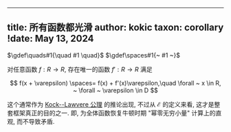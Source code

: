 
---
title: 所有函数都光滑
author: kokic
taxon: corollary
!date: May 13, 2024
---

$\gdef\quads#1{\quad #1 \quad}$
$\gdef\spaces#1{~ #1 ~}$

对任意函数 $f:R \rightarrow R$, 存在唯一的函数 $f':R \rightarrow R$ 满足

$$
f(x + \varepsilon) \spaces= f(x) + f'(x)\varepsilon,\quad \forall ~ x \in R, ~ \forall ~ \varepsilon \in D
$$

这个通常作为 [Kock--Lawvere 公理](/data-structure/kock-lawvere) 的推论出现, 不过从 $\mathcal{E}$ 的定义来看, 这才是整套框架真正的目的之一. 即, 为全体函数恢复牛顿时期 "幂零无穷小量" 计算上的直观, 而不导致矛盾. 

[](/data-structure/kock-lawvere-0001.typ#:html)
